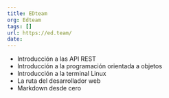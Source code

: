 ```yaml
---
title: EDteam
org: Edteam
tags: []
url: https://ed.team/
date: 
---
```


* Introducción a las API REST
* Introducción a la programación orientada a objetos
* Introducción a la terminal Linux
* La ruta del desarrollador web
* Markdown desde cero
